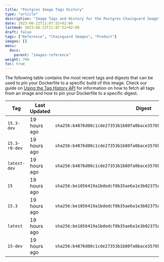 ```yaml
---
title: "Postgres Image Tags History"
type: "article"
description: "Image Tags and History for the Postgres Chainguard Image"
date: 2023-06-22T11:07:52+02:00
lastmod: 2023-06-22T11:07:52+02:00
draft: false
tags: ["Reference", "Chainguard Images", "Product"]
images: []
menu:
  docs:
    parent: "images-reference"
weight: 700
toc: true
---
```


The following table contains the most recent tags and digests that can be used to pin your Dockerfile to a specific build of this image. Check our guide on [Using the Tag History API](/chainguard/chainguard-images/using-the-tag-history-api/) for information on how to fetch all tags from an image and how to pin your Dockerfile to a specific digest.

| Tag           | Last Updated | Digest                                                                    |
|---------------|--------------|---------------------------------------------------------------------------|
| `15.3-dev`    | 19 hours ago | `sha256:b4876d80c1cde27353b1b80fa0bace3576908789517086bfa80e0194f0cfd7df` |
| `15.3-r0-dev` | 19 hours ago | `sha256:b4876d80c1cde27353b1b80fa0bace3576908789517086bfa80e0194f0cfd7df` |
| `latest-dev`  | 19 hours ago | `sha256:b4876d80c1cde27353b1b80fa0bace3576908789517086bfa80e0194f0cfd7df` |
| `15`          | 19 hours ago | `sha256:be1056419a1bdedcf8b35ae6a1e3b02375a8f00b5b0532d42eea0da346c97bec` |
| `15.3`        | 19 hours ago | `sha256:be1056419a1bdedcf8b35ae6a1e3b02375a8f00b5b0532d42eea0da346c97bec` |
| `latest`      | 19 hours ago | `sha256:be1056419a1bdedcf8b35ae6a1e3b02375a8f00b5b0532d42eea0da346c97bec` |
| `15-dev`      | 19 hours ago | `sha256:b4876d80c1cde27353b1b80fa0bace3576908789517086bfa80e0194f0cfd7df` |

